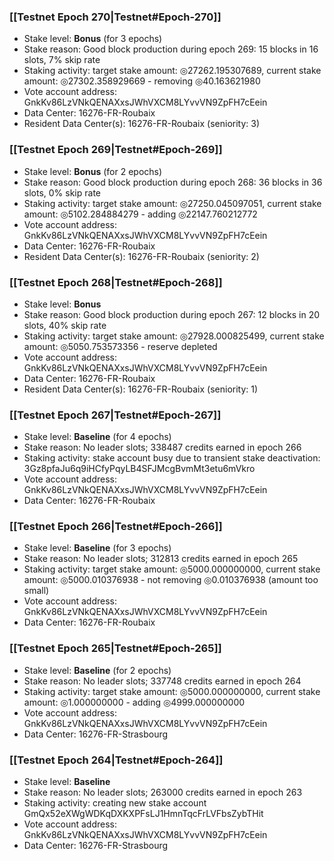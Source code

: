 ### [[Testnet Epoch 270|Testnet#Epoch-270]]
* Stake level: **Bonus** (for 3 epochs)
* Stake reason: Good block production during epoch 269: 15 blocks in 16 slots, 7% skip rate
* Staking activity: target stake amount: ◎27262.195307689, current stake amount: ◎27302.358929669 - removing ◎40.163621980
* Vote account address: GnkKv86LzVNkQENAXxsJWhVXCM8LYvvVN9ZpFH7cEein
* Data Center: 16276-FR-Roubaix
* Resident Data Center(s): 16276-FR-Roubaix (seniority: 3)
### [[Testnet Epoch 269|Testnet#Epoch-269]]
* Stake level: **Bonus** (for 2 epochs)
* Stake reason: Good block production during epoch 268: 36 blocks in 36 slots, 0% skip rate
* Staking activity: target stake amount: ◎27250.045097051, current stake amount: ◎5102.284884279 - adding ◎22147.760212772
* Vote account address: GnkKv86LzVNkQENAXxsJWhVXCM8LYvvVN9ZpFH7cEein
* Data Center: 16276-FR-Roubaix
* Resident Data Center(s): 16276-FR-Roubaix (seniority: 2)
### [[Testnet Epoch 268|Testnet#Epoch-268]]
* Stake level: **Bonus**
* Stake reason: Good block production during epoch 267: 12 blocks in 20 slots, 40% skip rate
* Staking activity: target stake amount: ◎27928.000825499, current stake amount: ◎5050.753573356 - reserve depleted
* Vote account address: GnkKv86LzVNkQENAXxsJWhVXCM8LYvvVN9ZpFH7cEein
* Data Center: 16276-FR-Roubaix
* Resident Data Center(s): 16276-FR-Roubaix (seniority: 1)
### [[Testnet Epoch 267|Testnet#Epoch-267]]
* Stake level: **Baseline** (for 4 epochs)
* Stake reason: No leader slots; 338487 credits earned in epoch 266
* Staking activity: stake account busy due to transient stake deactivation: 3Gz8pfaJu6q9iHCfyPqyLB4SFJMcgBvmMt3etu6mVkro
* Vote account address: GnkKv86LzVNkQENAXxsJWhVXCM8LYvvVN9ZpFH7cEein
* Data Center: 16276-FR-Roubaix
### [[Testnet Epoch 266|Testnet#Epoch-266]]
* Stake level: **Baseline** (for 3 epochs)
* Stake reason: No leader slots; 312813 credits earned in epoch 265
* Staking activity: target stake amount: ◎5000.000000000, current stake amount: ◎5000.010376938 - not removing ◎0.010376938 (amount too small)
* Vote account address: GnkKv86LzVNkQENAXxsJWhVXCM8LYvvVN9ZpFH7cEein
* Data Center: 16276-FR-Roubaix
### [[Testnet Epoch 265|Testnet#Epoch-265]]
* Stake level: **Baseline** (for 2 epochs)
* Stake reason: No leader slots; 337748 credits earned in epoch 264
* Staking activity: target stake amount: ◎5000.000000000, current stake amount: ◎1.000000000 - adding ◎4999.000000000
* Vote account address: GnkKv86LzVNkQENAXxsJWhVXCM8LYvvVN9ZpFH7cEein
* Data Center: 16276-FR-Strasbourg
### [[Testnet Epoch 264|Testnet#Epoch-264]]
* Stake level: **Baseline**
* Stake reason: No leader slots; 263000 credits earned in epoch 263
* Staking activity: creating new stake account GmQx52eXWgWDKqDXKXPFsLJ1HmnTqcFrLVFbsZybTHit
* Vote account address: GnkKv86LzVNkQENAXxsJWhVXCM8LYvvVN9ZpFH7cEein
* Data Center: 16276-FR-Strasbourg
